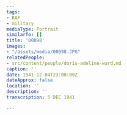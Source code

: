 ```yaml
---
tags:
- RAF
- military
mediaType: Portrait
similarTo: []
title: '00098'
images:
- "/assets/media/00098.JPG"
relatedPeople:
- src/content/people/doris-adeline-ward.md
caption: ''
date: 1941-12-04T23:00:00Z
dateApprox: false
location: ''
description: ''
transcription: 5 DEC 1941

---
```

